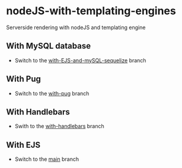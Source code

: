 # nodeJS-with-templating-engines
Serverside rendering with nodeJS and templating engine

## With ****MySQL database****
  - Switch to the [with-EJS-and-mySQL-sequelize](https://github.com/Sabinerobart/nodeJS-with-templating-engines/tree/with-EJS-and-mySQL-sequelize) branch

## With ****Pug****
  - Switch to the [with-pug](https://github.com/Sabinerobart/nodeJS-with-templating-engines/tree/with-pug) branch

## With ****Handlebars****
  - Swith to the [with-handlebars](https://github.com/Sabinerobart/nodeJS-with-templating-engines/tree/with-handlebars) branch

## With ****EJS****
  - Switch to the [main](https://github.com/Sabinerobart/nodeJS-with-templating-engines/tree/main) branch